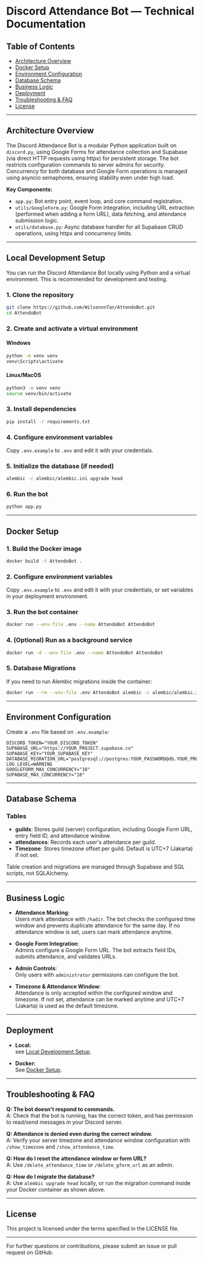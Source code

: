 # Discord Attendance Bot — Technical Documentation

## Table of Contents
- [Architecture Overview](#architecture-overview)
- [Docker Setup](#docker-setup)
- [Environment Configuration](#environment-configuration)
- [Database Schema](#database-schema)
- [Business Logic](#business-logic)
- [Deployment](#deployment)
- [Troubleshooting & FAQ](#troubleshooting--faq)
- [License](#license)

---

## Architecture Overview

The Discord Attendance Bot is a modular Python application built on `discord.py`, using Google Forms for attendance collection and Supabase (via direct HTTP requests using httpx) for persistent storage. The bot restricts configuration commands to server admins for security. Concurrency for both database and Google Form operations is managed using asyncio semaphores, ensuring stability even under high load.

**Key Components:**
- `app.py`: Bot entry point, event loop, and core command registration.
- `utils/GoogleForm.py`: Google Form integration, including URL extraction (performed when adding a form URL), data fetching, and attendance submission logic.
- `utils/database.py`: Async database handler for all Supabase CRUD operations, using httpx and concurrency limits.

---

## Local Development Setup

You can run the Discord Attendance Bot locally using Python and a virtual environment. This is recommended for development and testing.

### 1. Clone the repository
```bash
git clone https://github.com/WilsonnnTan/AttendoBot.git
cd AttendoBot
```

### 2. Create and activate a virtual environment
#### Windows
```bash
python -m venv venv
venv\Scripts\activate
```
#### Linux/MacOS
```bash
python3 -m venv venv
source venv/bin/activate
```

### 3. Install dependencies
```bash
pip install -r requirements.txt
```

### 4. Configure environment variables
Copy `.env.example` to `.env` and edit it with your credentials.

### 5. Initialize the database (if needed)
```bash
alembic -c alembic/alembic.ini upgrade head
```

### 6. Run the bot
```bash
python app.py
```

---

## Docker Setup

### 1. Build the Docker image
```bash
docker build -t AttendoBot .
```

### 2. Configure environment variables
Copy `.env.example` to `.env` and edit it with your credentials, or set variables in your deployment environment.

### 3. Run the bot container
```bash
docker run --env-file .env --name AttendoBot AttendoBot
```

### 4. (Optional) Run as a background service
```bash
docker run -d --env-file .env --name AttendoBot AttendoBot
```

### 5. Database Migrations
If you need to run Alembic migrations inside the container:
```bash
docker run --rm --env-file .env AttendoBot alembic -c alembic/alembic.ini upgrade head
```

---

## Environment Configuration

Create a `.env` file based on `.env.example`:

```env
DISCORD_TOKEN="YOUR_DISCORD_TOKEN"
SUPABASE_URL="https://YOUR_PROJECT.supabase.co"
SUPABASE_KEY="YOUR_SUPABASE_KEY"
DATABASE_MIGRATION_URL="postgresql://postgres:YOUR_PASSWORD@db.YOUR_PROJECT.supabase.co:5432/postgres"
LOG_LEVEL=WARNING
GOOGLEFORM_MAX_CONCURRENCY="10"
SUPABASE_MAX_CONCURRENCY="10"
```

---

## Database Schema

### Tables
- **guilds**: Stores guild (server) configuration, including Google Form URL, entry field ID, and attendance window.
- **attendances**: Records each user's attendance per guild.
- **Timezone**: Stores timezone offset per guild. Default is UTC+7 (Jakarta) if not set.

Table creation and migrations are managed through Supabase and SQL scripts, not SQLAlchemy.

---

## Business Logic

- **Attendance Marking**:  
  Users mark attendance with `/hadir`. The bot checks the configured time window and prevents duplicate attendance for the same day. If no attendance window is set, users can mark attendance anytime.

- **Google Form Integration**:  
  Admins configure a Google Form URL. The bot extracts field IDs, submits attendance, and validates URLs.

- **Admin Controls**:  
  Only users with `administrator` permissions can configure the bot.

- **Timezone & Attendance Window**:  
  Attendance is only accepted within the configured window and timezone. If not set, attendance can be marked anytime and UTC+7 (Jakarta) is used as the default timezone.

---

## Deployment

- **Local:**  
  see [Local Development Setup](#local-development-setup).

- **Docker:**  
  See [Docker Setup](#docker-setup).

---

## Troubleshooting & FAQ

**Q: The bot doesn't respond to commands.**  
A: Check that the bot is running, has the correct token, and has permission to read/send messages in your Discord server.

**Q: Attendance is denied even during the correct window.**  
A: Verify your server timezone and attendance window configuration with `/show_timezone` and `/show_attendance_time`.

**Q: How do I reset the attendance window or form URL?**  
A: Use `/delete_attendance_time` or `/delete_gform_url` as an admin.

**Q: How do I migrate the database?**  
A: Use `alembic upgrade head` locally, or run the migration command inside your Docker container as shown above.

---

## License

This project is licensed under the terms specified in the LICENSE file.

---

For further questions or contributions, please submit an issue or pull request on GitHub.
